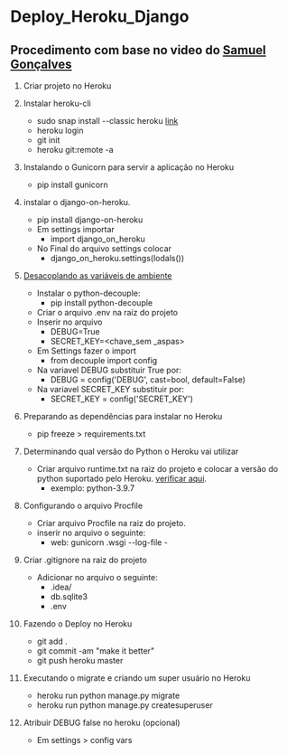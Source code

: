 # Deploy_Heroku_Django
## Procedimento com base no video do [Samuel Gonçalves](https://www.youtube.com/watch?v=8l8xwvRO1_U&ab_channel=SamuelGon%C3%A7alves)


1. Criar projeto no Heroku

2. Instalar heroku-cli
    * sudo snap install --classic heroku [link](https://devcenter.heroku.com/articles/heroku-cli)
    * heroku login
	* git init
	* heroku git:remote -a <nome-do-projeto>
  
3. Instalando o Gunicorn para servir a aplicação no Heroku
	* pip install gunicorn
  
4. instalar o django-on-heroku.
	* pip install django-on-heroku
	* Em settings importar
		* import django_on_heroku
	* No Final do arquivo settings colocar
		* django_on_heroku.settings(lodals())
  
5. [Desacoplando as variáveis de ambiente](https://pypi.org/project/python-decouple/)
	* Instalar o python-decouple:
		* pip install python-decouple
	* Criar o arquivo .env na raiz do projeto
	* Inserir no arquivo
		* DEBUG=True
		* SECRET_KEY=<chave_sem _aspas>
	* Em Settings fazer o import
		* from decouple import config
	* Na variavel DEBUG substituir True por:
		* DEBUG = config('DEBUG', cast=bool, default=False)
	* Na variavel SECRET_KEY substituir por:
		* SECRET_KEY = config('SECRET_KEY')
  
6. Preparando as dependências para instalar no Heroku
	* pip freeze > requirements.txt
  
7. Determinando qual versão do Python o Heroku vai utilizar
	* Criar arquivo runtime.txt na raiz do projeto e colocar a versão do python suportado pelo Heroku. [verificar aqui](https://devcenter.heroku.com/articles/python-support).
		* exemplo:  python-3.9.7
  
8. Configurando o arquivo Procfile
	* Criar arquivo Procfile na raiz do projeto.
	* inserir no arquivo o seguinte:
		* web: gunicorn <nomedoprojeto>.wsgi --log-file -
  
9. Criar .gitignore na raiz do projeto
	* Adicionar no arquivo o seguinte:
		* .idea/
		* db.sqlite3
		* .env
  
10. Fazendo o Deploy no Heroku
	* git add .
	* git commit -am "make it better"
	* git push heroku master
  
11. Executando o migrate e criando um super usuário no Heroku
	* heroku run python manage.py migrate
	* heroku run python manage.py createsuperuser
  
12. Atribuir DEBUG false no heroku (opcional)
	* Em settings > config vars



